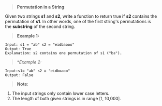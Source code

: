 >**Permutation in a String**

Given two strings **s1** and **s2**, write a function to return true if **s2** contains the permutation of **s1**. In other words, one of the first string's permutations is the **substring** of the second string.

>**Example 1:**

```
Input: s1 = "ab" s2 = "eidbaooo"
Output: True
Explanation: s2 contains one permutation of s1 ("ba").
```

>**Example 2:*

```
Input:s1= "ab" s2 = "eidboaoo"
Output: False
```


>**Note:**

1.  The input strings only contain lower case letters.
2.  The length of both given strings is in range [1, 10,000].
